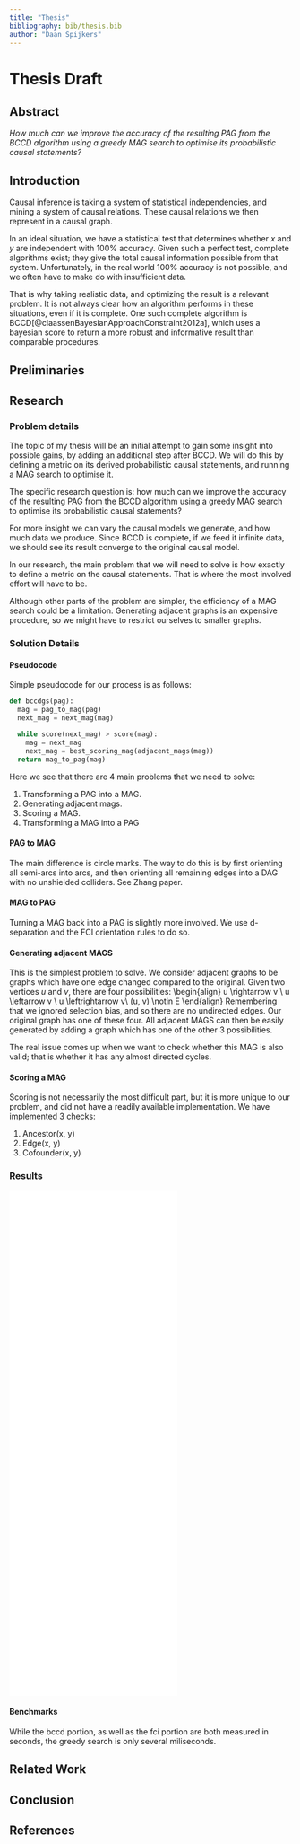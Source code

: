 ```yaml
---
title: "Thesis"
bibliography: bib/thesis.bib
author: "Daan Spijkers"
---
```


# Thesis Draft

## Abstract
*How much can we improve the accuracy of the resulting PAG from the BCCD
algorithm using a greedy MAG search to optimise its probabilistic causal
statements?*

## Introduction
Causal inference is taking a system of statistical independencies, and
mining a system of causal relations. These causal relations we then
represent in a causal graph.

In an ideal situation, we have a statistical test that determines
whether $x$ and $y$ are independent with 100\% accuracy. Given such a
perfect test, complete algorithms exist; they give the total causal
information possible from that system. Unfortunately, in the real world
100\% accuracy is not possible, and we often have to make do with
insufficient data.

That is why taking realistic data, and optimizing the result is a relevant
problem. It is not always clear how an algorithm performs in these
situations, even if it is complete. One such complete algorithm is
BCCD[@claassenBayesianApproachConstraint2012a], which uses a bayesian
score to return a more robust and informative result than comparable
procedures.

<!-- (Optional) necessary background -->
## Preliminaries

## Research

### Problem details
The topic of my thesis will be an initial attempt to gain some insight
into possible gains, by adding an additional step after BCCD. We will do
this by defining a metric on its derived probabilistic causal statements,
and running a MAG search to optimise it.

The specific research question is: how much can we improve the accuracy of
the resulting PAG from the BCCD algorithm using a greedy MAG search
to optimise its probabilistic causal statements?

For more insight we can vary the causal models we generate, and how much
data we produce. Since BCCD is complete, if we feed it infinite data, we
should see its result converge to the original causal model.

In our research, the main problem that we will need to solve is how
exactly to define a metric on the causal statements. That is where the most
involved effort will have to be.

Although other parts of the problem are simpler, the efficiency of a MAG
search could be a limitation. Generating adjacent graphs is an
expensive procedure, so we might have to restrict ourselves to smaller
graphs.

### Solution Details

#### Pseudocode
Simple pseudocode for our process is as follows:

~~~ python
def bccdgs(pag):
  mag = pag_to_mag(pag)
  next_mag = next_mag(mag)

  while score(next_mag) > score(mag):
    mag = next_mag
    next_mag = best_scoring_mag(adjacent_mags(mag))
  return mag_to_pag(mag)
~~~

Here we see that there are 4 main problems that we need to solve:

  1. Transforming a PAG into a MAG.
  2. Generating adjacent mags.
  3. Scoring a MAG.
  4. Transforming a MAG into a PAG

#### PAG to MAG
The main difference is circle marks. The way to do this is by first
orienting all semi-arcs into arcs, and then orienting all remaining edges
into a DAG with no unshielded colliders. See Zhang paper.

#### MAG to PAG
Turning a MAG back into a PAG is slightly more involved. We use
d-separation and the FCI orientation rules to do so.

#### Generating adjacent MAGS
This is the simplest problem to solve. We consider adjacent graphs to be
graphs which have one edge changed compared to the original. Given two
vertices $u$ and $v$, there are four possibilities:
\begin{align}
  u \rightarrow v \\
  u \leftarrow v \\
  u \leftrightarrow v\\
  (u, v) \notin E
\end{align}
Remembering that we ignored selection bias, and so there are no undirected
edges. Our original graph has one of these four. All adjacent MAGS can
then be easily generated by adding a graph which has one of the other 3
possibilities.

The real issue comes up when we want to check whether this MAG is also
valid; that is whether it has any almost directed cycles.

#### Scoring a MAG
Scoring is not necessarily the most difficult part, but it is more
unique to our problem, and did not have a readily available
implementation. We have implemented 3 checks:

  1. Ancestor(x, y)
  2. Edge(x, y)
  3. Cofounder(x, y)

### Results

![nodes pag](./lib/nodes_pag.pdf)
![nodes causal](./lib/nodes_causal.pdf)
![skel pag](./lib/skel_pag.pdf)
![skel causal](./lib/skel_causal.pdf)
![sparsity pag](./lib/sparsity_pag.pdf)
![sparsity causal](./lib/sparsity_causal.pdf)

#### Benchmarks
While the bccd portion, as well as the fci portion are both measured in
seconds, the greedy search is only several miliseconds.

## Related Work

## Conclusion

## References
